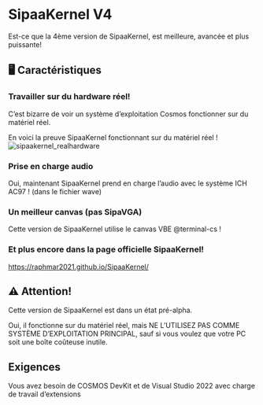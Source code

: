 
# SipaaKernel V4
Est-ce que la 4ème version de SipaaKernel, est meilleure, avancée et plus puissante!

## 🖥️ Caractéristiques

### Travailler sur du hardware réel!
C’est bizarre de voir un système d’exploitation Cosmos fonctionner sur du matériel réel.




En voici la preuve
SipaaKernel fonctionnant sur du matériel réel !
![sipaakernel_realhardware](https://user-images.githubusercontent.com/109924369/201443624-523547f0-4f6d-4d90-9b7e-9feb20c1a9d6.jpg)

### Prise en charge audio
Oui, maintenant SipaaKernel prend en charge l’audio avec le système ICH AC97 ! (dans le fichier wave)

### Un meilleur canvas (pas SipaVGA)
Cette version de SipaaKernel utilise le canvas VBE @terminal-cs !

### Et plus encore dans la page officielle SipaaKernel!
https://raphmar2021.github.io/SipaaKernel/


## ⚠️ Attention!
Cette version de SipaaKernel est dans un état pré-alpha.

Oui, il fonctionne sur du matériel réel, mais NE L’UTILISEZ PAS COMME SYSTÈME D’EXPLOITATION PRINCIPAL, sauf si vous voulez que votre PC soit une boîte coûteuse inutile.

## Exigences

Vous avez besoin de COSMOS DevKit et de Visual Studio 2022 avec charge de travail d’extensions

